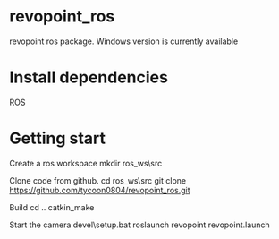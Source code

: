 # revopoint_ros
revopoint ros package. Windows version is currently available

# Install dependencies
ROS

# Getting start
Create a ros workspace
mkdir ros_ws\src

Clone code from github.
cd ros_ws\src
git clone https://github.com/tycoon0804/revopoint_ros.git

Build
cd ..
catkin_make

Start the camera
devel\setup.bat
roslaunch revopoint revopoint.launch
